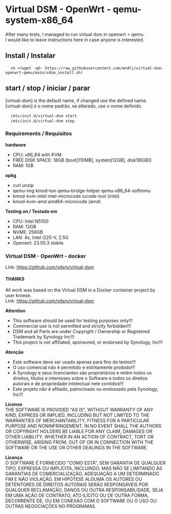 # Virtual DSM - OpenWrt - qemu-system-x86_64

After many tests, I managed to run virtual dsm in openwrt > qemu.<br>
I would like to leave instructions here in case anyone is interested.

## Install / Instalar
<pre>
  <code>sh <(wget -qO- https://raw.githubusercontent.com/mndti/virtual-dsm-openwrt-qemu/main/vdsm_install.sh)</code>
</pre>

## start / stop / iniciar / parar
[virtual-dsm] is the default name, if changed use the defined name.<br>
[virtual-dsm] é o nome padrão, se alterado, use o nome definido.
<pre>
  <code>/etc/init.d/virtual-dsm start</code>
  <code>/etc/init.d/virtual-dsm stop</code>
</pre>

### Requirements / Requisitos
**hardware**
- CPU: x86_64 with KVM
- FREE DISK SPACE: 18GB (boot[110MB], system[12GB], disk1[6GB])
- RAM: 1GB

**opkg**
- curl unzip
- qemu-img kmod-tun qemu-bridge-helper qemu-x86_64-softmmu
- kmod-kvm-intel intel-microcode iucode-tool (intel)
- kmod-kvm-amd amd64-microcode (amd)

**Testing on / Testado em**
- CPU: Intel N5100
- RAM: 12GB
- NVME: 256GB
- LAN: 4x, Intel i225-V, 2.5G
- Openwrt: 23.05.3 stable

### Virtual DSM - OpenWrt - docker
Link: https://github.com/vdsm/virtual-dsm

#### THANKS
All work was based on the Virtual DSM in a Docker container project by user kroese.<br>
Link: https://github.com/vdsm/virtual-dsm

**Attention**
- This software should be used for testing purposes only!!!
- Commercial use is not permitted and strictly forbidden!!!
- DSM and all Parts are under Copyright / Ownership or Registered Trademark by Synology Inc!!!
- This project is not affiliated, sponsored, or endorsed by Synology, Inc!!!

**Atenção**
- Este software deve ser usado apenas para fins de testes!!!
- O uso comercial não é permitido e estritamente proibido!!!
- A Synology e seus licenciantes são proprietários e retém todos os direitos, títulos e interesses sobre o Software e todos os direitos autorais e de propriedade intelectual nele contidos!!!
- Este projeto não é afiliado, patrocinado ou endossado pela Synology, Inc!!!

**License**<br>
THE SOFTWARE IS PROVIDED "AS IS", WITHOUT WARRANTY OF ANY KIND, EXPRESS OR IMPLIED, INCLUDING BUT NOT LIMITED TO THE WARRANTIES OF MERCHANTABILITY, FITNESS FOR A PARTICULAR PURPOSE AND NONINFRINGEMENT. IN NO EVENT SHALL THE AUTHORS OR COPYRIGHT HOLDERS BE LIABLE FOR ANY CLAIM, DAMAGES OR OTHER LIABILITY, WHETHER IN AN ACTION OF CONTRACT, TORT OR OTHERWISE, ARISING FROM, OUT OF OR IN CONNECTION WITH THE SOFTWARE OR THE USE OR OTHER DEALINGS IN THE SOFTWARE.

**Licença**<br>
O SOFTWARE É FORNECIDO "COMO ESTÁ", SEM GARANTIA DE QUALQUER TIPO, EXPRESSA OU IMPLÍCITA, INCLUINDO, MAS NÃO SE LIMITANDO ÀS GARANTIAS DE COMERCIALIZAÇÃO, ADEQUAÇÃO A UM DETERMINADO FIM E NÃO VIOLAÇÃO. EM HIPÓTESE ALGUMA OS AUTORES OU DETENTORES DE DIREITOS AUTORAIS SERÃO RESPONSÁVEIS POR QUALQUER RECLAMAÇÃO, DANOS OU OUTRA RESPONSABILIDADE, SEJA EM UMA AÇÃO DE CONTRATO, ATO ILÍCITO OU DE OUTRA FORMA, DECORRENTE DE, OU EM CONEXÃO COM O SOFTWARE OU O USO OU OUTRAS NEGOCIAÇÕES NO PROGRAMAS.
